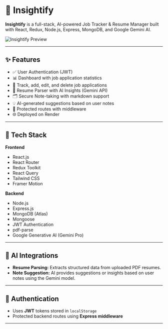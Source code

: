 # 🚀 Insightify

**Insightify** is a full-stack, AI-powered Job Tracker & Resume Manager built with React, Redux, Node.js, Express, MongoDB, and Google Gemini AI.

![Insightify Preview](./screenshot.png) <!-- Replace with your actual image path -->

---

## ✨ Features

- ✅ User Authentication (JWT)
- 📊 Dashboard with job application statistics
- 📝 Track, add, edit, and delete job applications
- 🤖 Resume Parser with AI Insights (Gemini API)
- 🗂️ Secure Note-taking with markdown support
- 💡 AI-generated suggestions based on user notes
- 🔐 Protected routes with middleware
- 🌐 Deployed on Render

---

## 🔧 Tech Stack

**Frontend**  
- React.js  
- React Router  
- Redux Toolkit  
- React Query  
- Tailwind CSS  
- Framer Motion

**Backend**  
- Node.js  
- Express.js  
- MongoDB (Atlas)  
- Mongoose  
- JWT Authentication  
- pdf-parse  
- Google Generative AI (Gemini Pro)

---

## 🧠 AI Integrations

- **Resume Parsing:** Extracts structured data from uploaded PDF resumes.
- **Note Suggestion:** AI provides suggestions or insights based on user notes using the Gemini model.

---

## 🔐 Authentication

- Uses **JWT** tokens stored in `localStorage`
- Protected backend routes using **Express middleware**

---
